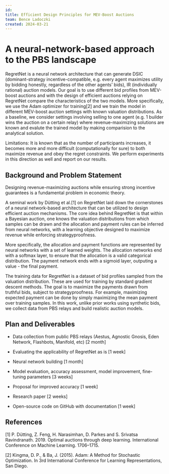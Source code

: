 ```yaml
---
id: 
title: Efficient Design Principles for MEV-Boost Auctions
team: Bence Ladoczki
created: 2024-03-21
---
```


# A neural-network-based approach to the PBS landscape

RegretNet is a neural network architecture that can generate DSIC (dominant-strategy incentive-compatible, e.g. every agent maximizes utility by bidding honestly, regardless of the other agents’ bids), IR (individually rational) auction models. Our goal is to use different bid profiles from MEV-boost auctions and with the design of efficient auctions relying on RegretNet compare the characteristics of the two models. More specifically, we use the Adam optimizer for training[2] and we train the model in different MEV-boost auction settings with known valuation distributions. As a baseline, we consider settings involving selling to one agent (e.g. 1 builder wins the auction on a certain relay) where revenue-maximizing solutions are known and evalute the trained model by making comparision to the analytical solution. 

Limitations: It is known that as the number of participants increases, it becomes more and more difficult (computationally for sure) to both maximize revenue and obey the regret constraints. We perform experiments in this direction as well and report on our results.

## Background and Problem Statement

Designing revenue-maximizing auctions while ensuring strong incentive guarantees is a fundamental problem in economic theory.

A seminal work by Dütting et al.[1] on RegretNet laid down the cornerstones of a neural network-based architecture that can be utilized to design efficient auction mechanisms. The core idea behind RegretNet is that within a Bayesian auction, one knows the valuation distributions from which samples can be drawn and the allocation and payment rules can be inferred from neural networks, with a learning objective designed to maximize revenue while enforcing strategyproofness.

More specifically, the allocation and payment functions are represented by neural networks with a set of learned weights. The allocation networks end with a softmax layer, to ensure that the allocation is a valid categorical distribution. The payment network ends with a sigmoid layer, outputing a value - the final payment.

The training data for RegretNet is a dataset of bid profiles sampled from the valuation distribution. These are used for training by standard gradient descent methods. The goal is to maximize the payments drawn from truthful bids, subject to strategyproofness. For example, maximizing expected payment can be done by simply maximizing the mean payment over training samples. In this work, unlike prior works using synthetic bids, we collect data from PBS relays and build realistic auction models.


## Plan and Deliverables


- Data collection from public PBS relays (Aestus, Agnostic Gnosis, Eden Network, Flashbots, Manifold, etc) [2 month]

- Evaluating the applicability of RegretNet as is [1 week]

- Neural network building [1 month]

- Model evaluation, accuracy assessment, model improvement, fine-tuning parameters [3 weeks]

- Proposal for improved accuracy [1 week]

- Research paper [2 weeks]

- Open-source code on GitHub with documentation [1 week]


## References

[1] P. Dütting, Z. Feng, H. Narasimhan, D. Parkes and S. Srivatsa Ravindranath. 2019. Optimal auctions through deep learning. International Conference on Machine Learning. 1706–1715.

[2] Kingma, D. P., & Ba, J. (2015). Adam: A Method for Stochastic Optimization. In 3rd International Conference for Learning Representations, San Diego.

